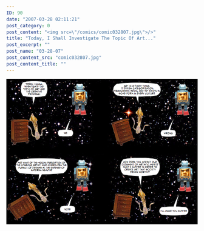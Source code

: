 ```yaml
---
ID: 90
date: "2007-03-28 02:11:21"
post_category: 0
post_content: "<img src=\"/comics/comic032807.jpg\">/>"
title: "Today, I Shall Investigate The Topic Of Art..."
post_excerpt: ""
post_name: "03-28-07"
post_content_src: "comic032807.jpg"
post_content_title: ""
---
```



[![](/comics-hi-res/comic032807.jpg)](/comics-hi-res/comic032807.jpg "")
